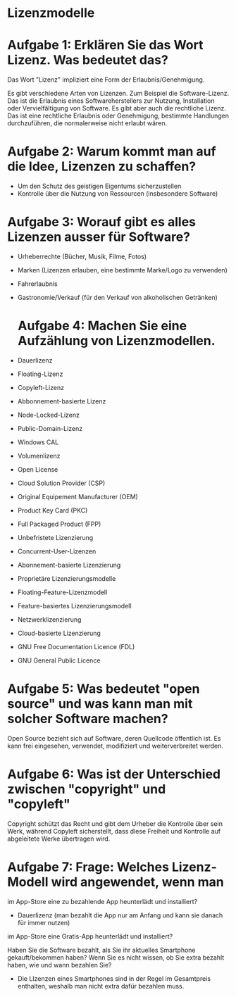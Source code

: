 # Lizenzmodelle

# Aufgabe 1: Erklären Sie das Wort Lizenz. Was bedeutet das?
Das Wort "Lizenz" impliziert eine Form der Erlaubnis/Genehmigung. 

Es gibt verschiedene Arten von Lizenzen. Zum Beispiel die Software-Lizenz. Das ist die Erlaubnis eines Softwareherstellers zur Nutzung, Installation oder Vervielfältigung von Software. 
Es gibt aber auch die rechtliche Lizenz. Das ist eine rechtliche Erlaubnis oder Genehmigung, bestimmte Handlungen durchzuführen, die normalerweise nicht erlaubt wären. 

# Aufgabe 2: Warum kommt man auf die Idee, Lizenzen zu schaffen?
- Um den Schutz des geistigen Eigentums sicherzustellen
- Kontrolle über die Nutzung von Ressourcen (insbesondere Software)

# Aufgabe 3: Worauf gibt es alles Lizenzen ausser für Software?
- Urheberrechte (Bücher, Musik, Filme, Fotos)
- Marken (Lizenzen erlauben, eine bestimmte Marke/Logo zu verwenden)
- Fahrerlaubnis
- Gastronomie/Verkauf (für den Verkauf von alkoholischen Getränken)

  # Aufgabe 4: Machen Sie eine Aufzählung von Lizenzmodellen.
- Dauerlizenz
- Floating-Lizenz
- Copyleft-Lizenz
- Abbonnement-basierte Lizenz
- Node-Locked-Lizenz
- Public-Domain-Lizenz
- Windows CAL
- Volumenlizenz
- Open License
- Cloud Solution Provider (CSP)
- Original Equipement Manufacturer (OEM)
- Product Key Card (PKC)
- Full Packaged Product (FPP)
- Unbefristete Lizenzierung
- Concurrent-User-Lizenzen
- Abonnement-basierte Lizenzierung
- Proprietäre Lizenzierungsmodelle
- Floating-Feature-Lizenzmodell
- Feature-basiertes Lizenzierungsmodell
- Netzwerklizenzierung
- Cloud-basierte Lizenzierung
- GNU Free Documentation Licence (FDL)
- GNU General Public Licence

# Aufgabe 5: Was bedeutet "open source" und was kann man mit solcher Software machen?
Open Source bezieht sich auf Software, deren Quellcode öffentlich ist. Es kann frei eingesehen, verwendet, modifiziert und weiterverbreitet werden. 

# Aufgabe 6: Was ist der Unterschied zwischen "copyright" und "copyleft"
Copyright schützt das Recht und gibt dem Urheber die Kontrolle über sein Werk, während Copyleft sicherstellt, dass diese Freiheit und Kontrolle auf abgeleitete Werke übertragen wird.

# Aufgabe 7: Frage: Welches Lizenz-Modell wird angewendet, wenn man

im App-Store eine zu bezahlende App heunterlädt und installiert?
- Dauerlizenz (man bezahlt die App nur am Anfang und kann sie danach für immer nutzen)

im App-Store eine Gratis-App heunterlädt und installiert?

Haben Sie die Software bezahlt, als Sie ihr aktuelles Smartphone gekauft/bekommen haben? Wenn Sie es nicht wissen, ob Sie extra bezahlt haben, wie und wann bezahlen Sie?
- Die LIzenzen eines Smartphones sind in der Regel im Gesamtpreis enthalten, weshalb man nicht extra dafür bezahlen muss.
